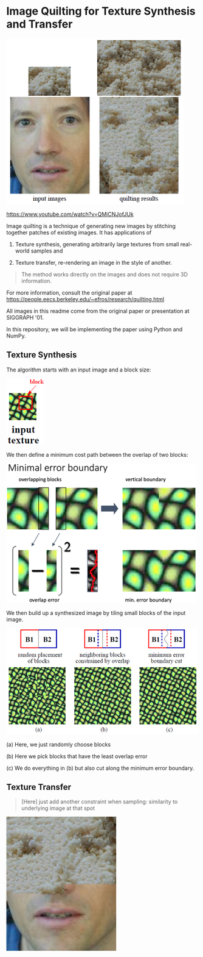# Image Quilting for Texture Synthesis and Transfer

![Demo](abstract_screenshot.PNG)

https://www.youtube.com/watch?v=QMiCNJofJUk

Image quilting is a technique of generating new images 
by stitching together patches of existing images.
It has applications of 

1) Texture synthesis, generating arbitrarily large textures from small real-world samples and 

2) Texture transfer, re-rendering an image in the style of another.

>The method
works directly on the images and does not require 3D information.

For more information, consult the original paper at https://people.eecs.berkeley.edu/~efros/research/quilting.html

All images in this readme come from the original paper or presentation at SIGGRAPH '01.

In this repository, we will be implementing the paper using Python and NumPy.

## Texture Synthesis

The algorithm starts with an input image and a block size:

![input block](input.png)

We then define a minimum cost path between the overlap of two blocks:

<img src="slide.png" width=500 />

We then build up a synthesized image by tiling small blocks of the input image.

![build](build.png)

(a) Here, we just randomly choose blocks

(b) Here we pick blocks that have the least overlap error

(c) We do everything in (b) but also cut along the minimum error boundary.

## Texture Transfer

>[Here] just add another constraint when sampling: similarity to underlying image at that spot

![half](half.png)
